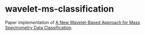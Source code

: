 # wavelet-ms-classification

Paper implementation of [A New Wavelet-Based Approach for Mass Spectrometry Data Classification](https://www.researchgate.net/publication/329450916_A_New_Wavelet-Based_Approach_for_Mass_Spectrometry_Data_Classification?enrichId=rgreq-e4e9475abce09853dd7bc2d43f2c2658-XXX&enrichSource=Y292ZXJQYWdlOzMyOTQ1MDkxNjtBUzo3NDEwMjExOTMzNDcwODRAMTU1MzY4NDYyODIwMg%3D%3D&el=1_x_3&_esc=publicationCoverPdf).